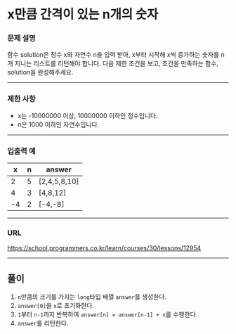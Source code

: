 # x만큼 간격이 있는 n개의 숫자

### 문제 설명

함수 solution은 정수 x와 자연수 n을 입력 받아, x부터 시작해 x씩 증가하는 숫자를 n개 지니는 리스트를 리턴해야 합니다. 다음 제한 조건을 보고, 조건을 만족하는 함수, solution을 완성해주세요.

-----------
### 제한 사항

- x는 -10000000 이상, 10000000 이하인 정수입니다.
- n은 1000 이하인 자연수입니다.

-----------
### 입출력 예

| x   | n   | answer       |
|-----|-----|--------------|
| 2   | 5   | [2,4,5,8,10] |
| 4   | 3   | [4,8,12]     |
| -4  | 2   | [-4,-8]      |

-----------
### URL

https://school.programmers.co.kr/learn/courses/30/lessons/12954

-----------
## 풀이
1. `n`만큼의 크기를 가지는 `long`타입 배열 `answer`를 생성한다.
2. `answer[0]`을 `x`로 초기화한다.
3. `1`부터 `n-1`까지 반복하여 `answer[n] = answer[n-1] + x`를 수행한다.
4. `answer`를 리턴한다.